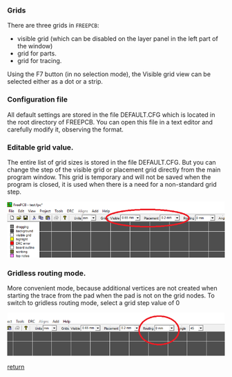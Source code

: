 ### Grids

There are three grids in `FREEPCB`:

- visible grid (which can be disabled on the layer panel in the left part of the window)
- grid for parts.
- grid for tracing.

Using the F7 button (in no selection mode), the Visible grid view can be selected either as a dot or a strip.

### Configuration file 

All default settings are stored in the file DEFAULT.CFG which is located in the root directory of FREEPCB. You can open this file in a text editor and carefully modify it, observing the format.

### Editable grid value.

The entire list of grid sizes is stored in the file DEFAULT.CFG. But you can change the step of the visible grid or placement grid directly from the main program window. This grid is temporary and will not be saved when the program is closed, it is used when there is a need for a non-standard grid step.

![](pictures/editable_grid.png)

### Gridless routing mode. 

More convenient mode, because additional vertices are not created when starting the trace from the pad when the pad is not on the grid nodes. To switch to gridless routing mode, select a grid step value of 0

![](pictures/meshless.png)

[return](How_to.md)
